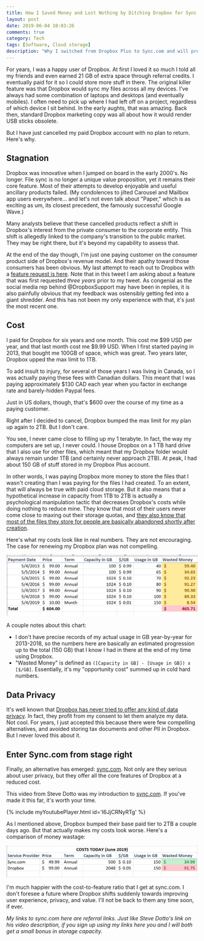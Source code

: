 ```yaml
---
title: How I Saved Money and Lost Nothing by Ditching Dropbox for Sync.com
layout: post
date: 2019-06-04 10:03:26 
comments: true
category: Tech
tags: [Software, Cloud storage]
description: "Why I switched from Dropbox Plus to Sync.com and will probably never switch back."
---
```


[sync-referral]: https://www.sync.com/?_sync_refer=857f710b0

For years, I was a happy user of Dropbox. At first I loved it so much I told all my friends and even earned 21 GB of extra space through referral credits. I eventually paid for it so I could store more stuff in there. The original killer feature was that Dropbox would sync my files across all my devices. I've always had some combination of laptops and desktops (and eventually mobiles). I often need to pick up where I had left off on a project, regardless of which device I sit behind. In the early aughts, that was amazing. Back then, standard Dropbox marketing copy was all about how it would render USB sticks obsolete.

But I have just cancelled my paid Dropbox account with no plan to return. Here's why.

## Stagnation

Dropbox was innovative when I jumped on board in the early 2000's. No longer. File sync is no longer a unique value proposition, yet it remains their core feature. Most of their attempts to develop enjoyable and useful ancillary products failed. (My condolences to jilted Carousel and Mailbox app users everywhere... and let's not even talk about "Paper," which is as exciting as um, its closest precedent, the famously successful Google Wave.)

Many analysts believe that these cancelled products reflect a shift in Dropbox's interest from the private consumer to the corporate entity. This shift is allegedly linked to the company's transition to the public market. They may be right there, but it's beyond my capability to assess that.

At the end of the day though, I'm just one paying customer on the consumer product side of Dropbox's revenue model. And their apathy toward those consumers has been obvious. My last attempt to reach out to Dropbox with a [feature request is here](https://twitter.com/dtjohnso/status/1067803090676535296). Note that in this tweet I am asking about a feature that was first requested *three years* prior to my tweet. As congenial as the social media rep behind @DropboxSupport may have been in replies, it is also painfully obvious that my feedback was ostensibly getting fed into a giant shredder. And this has not been my only experience with that, it's just the most recent one.

## Cost

I paid for Dropbox for six years and one month. This cost me $99 USD per year, and that last month cost me $9.99 USD. When I first started paying in 2013, that bought me 100GB of space, which was great. Two years later, Dropbox upped the max limit to 1TB. 

To add insult to injury, for several of those years I was living in Canada, so I was actually paying these fees with Canadian dollars. This meant that I was paying approximately $130 CAD each year when you factor in exchange rate and barely-hidden Paypal fees. 

Just in US dollars, though, that's $600 over the course of my time as a paying customer.

Right after I decided to cancel, Dropbox bumped the max limit for my plan up again to 2TB. But I don't care. 

You see, I never came close to filling up my 1 terabyte. In fact, the way my computers are set up, I never could. I house Dropbox on a 1 TB hard drive that I also use for other files, which meant that my Dropbox folder would always remain under 1TB (and certainly never approach 2TB). At peak, I had about 150 GB of stuff stored in my Dropbox Plus account.

In other words, I was paying Dropbox more money to store the files that I wasn't creating than I was paying for the files I had created. To an extent, that will always be true with paid cloud storage. But it also means that a hypothetical increase in capacity from 1TB to 2TB is actually a psychological manipulation tactic that decreases Dropbox's costs while doing nothing to reduce mine. They know that most of their users never come close to maxing out their storage quotas, and [they also know that most of the files they store for people are basically abandoned shortly after creation](https://techcrunch.com/2019/05/06/dropbox-adds-cold-storage-layer-for-less-frequently-access-files/).

Here's what my costs look like in real numbers. They are not encouraging. The case for renewing my Dropbox plan was not compelling.

![](/images/2019/06/dropbox-costs-1.png)

A couple notes about this chart:

* I don't have precise records of my actual usage in GB year-by-year for 2013-2018, so the numbers here are basically an estimated progression up to the total (150 GB) that I know I had in there at the end of my time using Dropbox.
* "Wasted Money" is defined as `([Capacity in GB] - [Usage in GB]) x [$/GB]`. Essentially, it's my "opportunity cost" summed up in cold hard numbers.

## Data Privacy

It's well known that [Dropbox has never tried to offer any kind of data privacy](https://en.wikipedia.org/wiki/Criticism_of_Dropbox). In fact, they profit from my consent to let them analyze my data. Not cool. For years, I just accepted this because there were few compelling alternatives, and avoided storing tax documents and other PII in Dropbox. But I never loved this about it.

## Enter Sync.com from stage right

Finally, an alternative has emerged: [sync.com][sync-referral]. Not only are they serious about user privacy, but they offer all the core features of Dropbox at a reduced cost.

This video from Steve Dotto was my introduction to [sync.com][sync-referral]. If you've made it this far, it's worth your time.

{% include myYoutubePlayer.html id='I6JjCRNyRTg' %}


As I mentioned above, Dropbox bumped their base paid tier to 2TB a couple days ago. But that actually makes my costs look worse. Here's a comparison of money wastage:

![](/images/2019/06/dropbox-costs-2.png)

I'm much happier with the cost-to-feature ratio that I get at sync.com. I don't foresee a future where Dropbox shifts suddenly towards improving user experience, privacy, and value. I'll not be back to them any time soon, if ever.

*My links to sync.com here are referral links. Just like Steve Dotto's link on his video description, if you sign up using my links here you and I will both get a small bonus in storage capacity.*